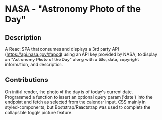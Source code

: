 # NASA - "Astronomy Photo of the Day"

## Description

A React SPA that consumes and displays a 3rd party API (https://api.nasa.gov/#apod) using an API key provided by NASA, to display an "Astronomy Photo of the Day" along with a title, date, copyright information, and description.

## Contributions

On initial render, the photo of the day is of today's current date. Programmed a function to insert an optional query param ('date') into the endpoint and fetch as selected from the calendar input. CSS mainly in styled-components, but Bootstrap/Reactstrap was used to complete the collapsible toggle picture feature.
